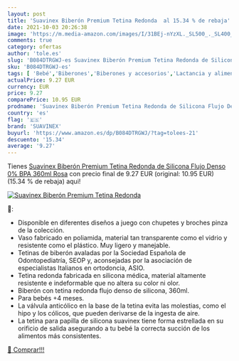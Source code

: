 ```yaml
---
layout: post
title: 'Suavinex Biberón Premium Tetina Redonda  al 15.34 % de rebaja'
date: 2021-10-03 20:26:38
image: 'https://m.media-amazon.com/images/I/31BEj-nYzXL._SL500_._SL400_.jpg'
comments: true
category: ofertas
author: 'tole.es'
slug: 'B084DTRGWJ-es Suavinex Biberón Premium Tetina Redonda de Silicona Flujo...'
sku: 'B084DTRGWJ-es'
tags: [ 'Bebé','Biberones','Biberones y accesorios','Lactancia y alimentación','biberón','suavinex', ]
actualPrice: 9.27 EUR
currency: EUR
price: 9.27
comparePrice: 10.95 EUR
prodname: 'Suavinex Biberón Premium Tetina Redonda de Silicona Flujo Denso 0% BPA  360ml  Rosa'
country: 'es'
flag: '🇪🇸'
brand: 'SUAVINEX'
buyurl: 'https://www.amazon.es/dp/B084DTRGWJ/?tag=tolees-21'
descuento: '15.34'
average: '9.27'
---
```


Tienes [Suavinex Biberón Premium Tetina Redonda de Silicona Flujo Denso 0% BPA  360ml  Rosa](https://www.amazon.es/dp/B084DTRGWJ/?tag=tolees-21) con precio final de  9.27 EUR (original: 10.95 EUR) (15.34 %  de rebaja) aqui!

[![Suavinex Biberón Premium Tetina Redonda ](https://m.media-amazon.com/images/I/31BEj-nYzXL._SL500_._SL400_.jpg)](https://www.amazon.es/dp/B084DTRGWJ/?tag=tolees-21)

🔎:

- Disponible en diferentes diseños a juego con chupetes y broches pinza de la colección.
- Vaso fabricado en poliamida, material tan transparente como el vidrio y resistente como el plástico. Muy ligero y manejable.
- Tetinas de biberón avaladas por la Sociedad Española de Odontopediatría, SEOP y, aconsejadas por la asociación de especialistas Italianos en ortodoncia, ASIO.
- Tetina redonda fabricada en silicona médica, material altamente resistente e indeformable que no altera su color ni olor.
- Biberón con tetina redonda flujo denso de silicona, 360ml.
- Para bebés +4 meses.
- La válvula anticólico en la base de la tetina evita las molestias, como el hipo y los cólicos, que pueden derivarse de la ingesta de aire.
- La tetina para papilla de silicona suavinex tiene forma estrellada en su orificio de salida asegurando a tu bebé la correcta succión de los alimentos más consistentes.

[🛒 Comprar!!!](https://www.amazon.es/dp/B084DTRGWJ/?tag=tolees-21)
